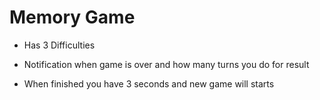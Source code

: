 # Memory Game

- Has 3 Difficulties

- Notification when game is over and how many turns you do for result 

- When finished you have 3 seconds and new game will starts